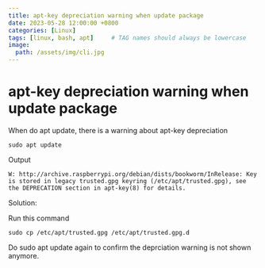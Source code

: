 ```yaml
---
title: apt-key depreciation warning when update package
date: 2023-05-28 12:00:00 +0800
categories: [Linux]
tags: [linux, bash, apt]     # TAG names should always be lowercase
image:
  path: /assets/img/cli.jpg
---
```

# apt-key depreciation warning when update package

When do apt update, there is a warning about apt-key depreciation
```shell
sudo apt update
```

Output

```
W: http://archive.raspberrypi.org/debian/dists/bookworm/InRelease: Key is stored in legacy trusted.gpg keyring (/etc/apt/trusted.gpg), see the DEPRECATION section in apt-key(8) for details.
```

Solution:

Run this command

```shell
sudo cp /etc/apt/trusted.gpg /etc/apt/trusted.gpg.d
```

Do sudo apt update again to confirm the deprciation warning is not shown anymore.